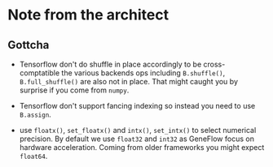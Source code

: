 # Note from the architect

## Gottcha

- Tensorflow don't do shuffle in place accordingly to be cross-comptatible
  the various backends ops including `B.shuffle()`, `B.full_shuffle()` are also
  not in place. That might caught you by surprise if you come from `numpy`.

- Tensorflow don't support fancing indexing so instead you need to use `B.assign`.

- use `floatx()`, `set_floatx()` and `intx()`, `set_intx()` to select
  numerical precision. By default we use `float32` and `int32` as GeneFlow
  focus on hardware acceleration. Coming from older frameworks you might
  expect `float64`.
